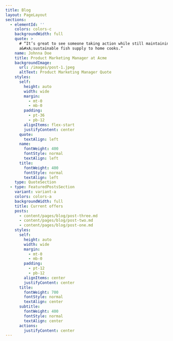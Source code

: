 ```yaml
---
title: Blog
layout: PageLayout
sections:
  - elementId: ''
    colors: colors-c
    backgroundWidth: full
    quote: >
      # “It’s great to see someone taking action while still maintaining
      a&#xA;sustainable fish supply to home cooks.”
    name: Johnna Doe
    title: Product Marketing Manager at Acme
    backgroundImage:
      url: /images/post-1.jpeg
      altText: Product Marketing Manager Quote
    styles:
      self:
        height: auto
        width: wide
        margin:
          - mt-0
          - mb-0
        padding:
          - pt-36
          - pb-12
        alignItems: flex-start
        justifyContent: center
      quote:
        textAlign: left
      name:
        fontWeight: 400
        fontStyle: normal
        textAlign: left
      title:
        fontWeight: 400
        fontStyle: normal
        textAlign: left
    type: QuoteSection
  - type: FeaturedPostsSection
    variant: variant-a
    colors: colors-a
    backgroundWidth: full
    title: Current offers
    posts:
      - content/pages/blog/post-three.md
      - content/pages/blog/post-two.md
      - content/pages/blog/post-one.md
    styles:
      self:
        height: auto
        width: wide
        margin:
          - mt-0
          - mb-0
        padding:
          - pt-12
          - pb-12
        alignItems: center
        justifyContent: center
      title:
        fontWeight: 700
        fontStyle: normal
        textAlign: center
      subtitle:
        fontWeight: 400
        fontStyle: normal
        textAlign: center
      actions:
        justifyContent: center
---
```

